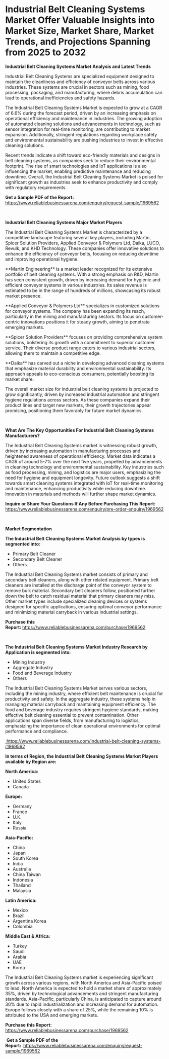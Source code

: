 <p><h1>Industrial Belt Cleaning Systems Market Offer Valuable Insights into Market Size, Market Share, Market Trends, and Projections Spanning from 2025 to 2032</h1></p><p><strong>Industrial Belt Cleaning Systems Market Analysis and Latest Trends</strong></p>
<p><p>Industrial Belt Cleaning Systems are specialized equipment designed to maintain the cleanliness and efficiency of conveyor belts across various industries. These systems are crucial in sectors such as mining, food processing, packaging, and manufacturing, where debris accumulation can lead to operational inefficiencies and safety hazards.</p><p>The Industrial Belt Cleaning Systems Market is expected to grow at a CAGR of 6.6% during the forecast period, driven by an increasing emphasis on operational efficiency and maintenance in industries. The growing adoption of automated cleaning solutions and advancements in technology, such as sensor integration for real-time monitoring, are contributing to market expansion. Additionally, stringent regulations regarding workplace safety and environmental sustainability are pushing industries to invest in effective cleaning solutions.</p><p>Recent trends indicate a shift toward eco-friendly materials and designs in belt cleaning systems, as companies seek to reduce their environmental footprint. The rise of smart technologies and IoT applications is also influencing the market, enabling predictive maintenance and reducing downtime. Overall, the Industrial Belt Cleaning Systems Market is poised for significant growth as industries seek to enhance productivity and comply with regulatory requirements.</p></p>
<p><strong>Get a Sample PDF of the Report:&nbsp;</strong> <a href="https://www.reliablebusinessarena.com/enquiry/request-sample/1969562?utm_campaign=3121&utm_medium=2&utm_source=Github&utm_content=ia&utm_term=12042025&utm_id=industrial-belt-cleaning-systems">https://www.reliablebusinessarena.com/enquiry/request-sample/1969562</a></p>
<p>&nbsp;</p>
<p><strong>Industrial Belt Cleaning Systems Major Market Players</strong></p>
<p><p>The Industrial Belt Cleaning Systems Market is characterized by a competitive landscape featuring several key players, including Martin, Spicer Solution Providers, Applied Conveyor & Polymers Ltd, Daika, LUCO, Revulk, and KHD Technology. These companies offer innovative solutions to enhance the efficiency of conveyor belts, focusing on reducing downtime and improving operational hygiene.</p><p>**Martin Engineering** is a market leader recognized for its extensive portfolio of belt cleaning systems. With a strong emphasis on R&D, Martin has seen consistent growth, driven by increasing demand for hygienic and efficient conveyor systems in various industries. Its sales revenue is estimated to be in the range of hundreds of millions, showcasing its robust market presence.</p><p>**Applied Conveyor & Polymers Ltd** specializes in customized solutions for conveyor systems. The company has been expanding its reach, particularly in the mining and manufacturing sectors. Its focus on customer-centric innovations positions it for steady growth, aiming to penetrate emerging markets.</p><p>**Spicer Solution Providers** focuses on providing comprehensive system solutions, bolstering its growth with a commitment to superior customer service. Their diverse product range caters to various industrial sectors, allowing them to maintain a competitive edge.</p><p>**Daika** has carved out a niche in developing advanced cleaning systems that emphasize material durability and environmental sustainability. Its approach appeals to eco-conscious consumers, potentially boosting its market share.</p><p>The overall market size for industrial belt cleaning systems is projected to grow significantly, driven by increased industrial automation and stringent hygiene regulations across sectors. As these companies expand their product lines and target new markets, their growth trajectories appear promising, positioning them favorably for future market dynamics.</p></p>
<p>&nbsp;</p>
<p><strong>What Are The Key Opportunities For Industrial Belt Cleaning Systems Manufacturers?</strong></p>
<p><p>The Industrial Belt Cleaning Systems market is witnessing robust growth, driven by increasing automation in manufacturing processes and heightened awareness of operational efficiency. Market data indicates a CAGR of around 5-7% over the next five years, propelled by advancements in cleaning technology and environmental sustainability. Key industries such as food processing, mining, and logistics are major users, emphasizing the need for hygiene and equipment longevity. Future outlook suggests a shift towards smart cleaning systems integrated with IoT for real-time monitoring and maintenance, enhancing productivity while reducing downtime. Innovation in materials and methods will further shape market dynamics.</p></p>
<p><strong>Inquire or Share Your Questions If Any Before Purchasing This Report:</strong> <a href="https://www.reliablebusinessarena.com/enquiry/pre-order-enquiry/1969562?utm_campaign=3121&utm_medium=2&utm_source=Github&utm_content=ia&utm_term=12042025&utm_id=industrial-belt-cleaning-systems">https://www.reliablebusinessarena.com/enquiry/pre-order-enquiry/1969562</a></p>
<p>&nbsp;</p>
<p><strong>Market Segmentation</strong></p>
<p><strong>The Industrial Belt Cleaning Systems Market Analysis by types is segmented into:</strong></p>
<p><ul><li>Primary Belt Cleaner</li><li>Secondary Belt Cleaner</li><li>Others</li></ul></p>
<p><p>The Industrial Belt Cleaning Systems market consists of primary and secondary belt cleaners, along with other related equipment. Primary belt cleaners are installed at the discharge point of the conveyor system to remove bulk material. Secondary belt cleaners follow, positioned further down the belt to catch residual material that primary cleaners may miss. Other market types include specialized cleaning devices or systems designed for specific applications, ensuring optimal conveyor performance and minimizing material carryback in various industrial settings.</p></p>
<p><strong>Purchase this Report:&nbsp;</strong><a href="https://www.reliablebusinessarena.com/purchase/1969562?utm_campaign=3121&utm_medium=2&utm_source=Github&utm_content=ia&utm_term=12042025&utm_id=industrial-belt-cleaning-systems">https://www.reliablebusinessarena.com/purchase/1969562</a></p>
<p>&nbsp;</p>
<p><strong>The Industrial Belt Cleaning Systems Market Industry Research by Application is segmented into:</strong></p>
<p><ul><li>Mining Industry</li><li>Aggregate Industry</li><li>Food and Beverage Industry</li><li>Others</li></ul></p>
<p><p>The Industrial Belt Cleaning Systems Market serves various sectors, including the mining industry, where efficient belt maintenance is crucial for productivity and safety. In the aggregate industry, these systems help in managing material carryback and maintaining equipment efficiency. The food and beverage industry requires stringent hygiene standards, making effective belt cleaning essential to prevent contamination. Other applications span diverse fields, from manufacturing to logistics, emphasizing the importance of clean operational environments for optimal performance and compliance.</p></p>
<p><a href="https://www.reliablebusinessarena.com/industrial-belt-cleaning-systems-r1969562?utm_campaign=3121&utm_medium=2&utm_source=Github&utm_content=ia&utm_term=12042025&utm_id=industrial-belt-cleaning-systems">&nbsp;https://www.reliablebusinessarena.com/industrial-belt-cleaning-systems-r1969562</a></p>
<p><strong>In terms of Region, the Industrial Belt Cleaning Systems Market Players available by Region are:</strong></p>
<p>
    <p> <strong> North America: </strong>
        <ul>
            <li>United States</li>
            <li>Canada</li>
        </ul>
        </p> 
    <p> <strong> Europe: </strong>
        <ul>
            <li>Germany</li>
            <li>France</li>
            <li>U.K.</li>
            <li>Italy</li>
            <li>Russia</li>
        </ul>
        </p> 
    <p> <strong> Asia-Pacific: </strong>
        <ul>
            <li>China</li>
            <li>Japan</li>
            <li>South Korea</li>
            <li>India</li>
            <li>Australia</li>
            <li>China Taiwan</li>
            <li>Indonesia</li>
            <li>Thailand</li>
            <li>Malaysia</li>
        </ul>
        </p> 
    <p> <strong> Latin America: </strong>
        <ul>
            <li>Mexico</li>
            <li>Brazil</li>
            <li>Argentina Korea</li>
            <li>Colombia</li>
        </ul>
        </p> 
    <p> <strong> Middle East & Africa: </strong>
        <ul>
            <li>Turkey</li>
            <li>Saudi</li>
            <li>Arabia</li>
            <li>UAE</li>
            <li>Korea</li>
        </ul>
    </p>
    </p>
<p><p>The Industrial Belt Cleaning Systems market is experiencing significant growth across various regions, with North America and Asia-Pacific poised to lead. North America is expected to hold a market share of approximately 35%, driven by technological advancements and stringent manufacturing standards. Asia-Pacific, particularly China, is anticipated to capture around 30% due to rapid industrialization and increasing demand for automation. Europe follows closely with a share of 25%, while the remaining 10% is attributed to the USA and emerging markets.</p></p>
<p><strong>Purchase this Report: </strong><a href="https://www.reliablebusinessarena.com/purchase/1969562?utm_campaign=3121&utm_medium=2&utm_source=Github&utm_content=ia&utm_term=12042025&utm_id=industrial-belt-cleaning-systems">https://www.reliablebusinessarena.com/purchase/1969562</a></p>
<p>&nbsp;<strong>Get a Sample PDF of the Report:&nbsp;&nbsp;</strong><a href="https://www.reliablebusinessarena.com/enquiry/request-sample/1969562?utm_campaign=3121&utm_medium=2&utm_source=Github&utm_content=ia&utm_term=12042025&utm_id=industrial-belt-cleaning-systems">https://www.reliablebusinessarena.com/enquiry/request-sample/1969562</a></p>
<p><strong></strong></p>
<p><p></p><p></p><p></p></p>